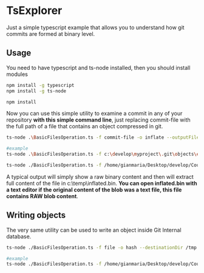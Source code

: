 # TsExplorer

Just a simple typescript example that allows you to understand how git commits are formed at binary level.

## Usage

You need to have typescript and ts-node installed, then you should install modules

```bash
npm install -g typescript
npm install -g ts-node

npm install
```

Now you can use this simple utility to examine a commit in any of your repository **with this simple command line**, just replacing commit-file with the full path of a file that contains an object compressed in git.

```bash
ts-node .\BasicFilesOperation.ts -f commit-file -o inflate --outputFile c:\temp\inflated.txt

#example
ts-node .\BasicFilesOperation.ts -f c:\develop\myproject\.git\objects\e1\f2c0ea9f9819db8712ab61c8d87050509917b9 -o inflate --outputFile c:\temp\inflated.bin

ts-node ./BasicFilesOperation.ts -f /home/gianmaria/Desktop/develop/Course/GitIntro/.git/objects/8d/0e41234f24b6da002d962a26c2495ea16a425f -o inflate --outputFile /tmp/inflated.txt
```

A typical output will simply show a raw binary content and then will extract full content of the file in c:\temp\inflated.bin. **You can open inflated.bin with a text editor if the original content of the blob was a text file, this file contains RAW blob content**. 

## Writing objects

The very same utility can be used to write an object inside Git Internal database.

```bash
ts-node ./BasicFilesOperation.ts -f file -o hash --destinationDir /tmp

#example
ts-node ./BasicFilesOperation.ts -f /home/gianmaria/Desktop/develop/Course/GitIntro/readme2.md -o hash --destinationDir /tmp
```

